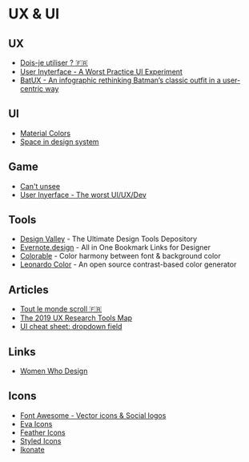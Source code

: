 # UX & UI

## UX

- [Dois-je utiliser ? :fr:](https://www.doisjeutiliser.fr/)
- [User Inyterface - A Worst Practice UI Experiment](https://userinyerface.com/game.html)
- [BatUX - An infographic rethinking Batman’s classic outfit in a user-centric way](http://batux.design/)

## UI

- [Material Colors](https://material.io/design/color/the-color-system.html#tools-for-picking-colors)
- [Space in design system](https://medium.com/eightshapes-llc/space-in-design-systems-188bcbae0d62)

## Game 

- [Can't unsee](https://cantunsee.space/)
- [User Inyerface - The worst UI/UX/Dev](https://userinyerface.com/game.html)

## Tools

- [Design Valley](https://www.designvalley.club/) - The Ultimate Design Tools Depository
- [Evernote.design](http://www.evernote.design/) - All in One Bookmark Links for Designer
- [Colorable](https://colorable.jxnblk.com/) - Color harmony between font & background color
- [Leonardo Color](https://leonardocolor.io) - An open source contrast-based color generator

## Articles

- [Tout le monde scroll :fr:](https://www.testapic.com/informations-pratiques/actualites/design-conception/tout-le-monde-scroll/)
- [The 2019 UX Research Tools Map](https://www.userinterviews.com/blog/the-2019-ux-research-tools-map#.XlJIhok8gZM.linkedin)
- [UI cheat sheet: dropdown field](https://uxdesign.cc/ui-cheat-sheet-dropdown-field-a30025c0f432)

## Links

- [Women Who Design](https://womenwho.design/)

## Icons

- [Font Awesome - Vector icons & Social logos](https://fontawesome.com/icons)
- [Eva Icons](https://akveo.github.io/eva-icons/#/)
- [Feather Icons](https://feathericons.com/)
- [Styled Icons](https://styled-icons.js.org/)
- [Ikonate](https://ikonate.com/)
